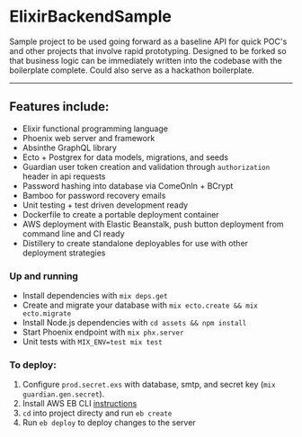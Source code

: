 # ElixirBackendSample

Sample project to be used going forward as a baseline API for quick POC's and other projects that involve rapid prototyping. Designed to be forked so that business logic can be immediately written into the codebase with the boilerplate complete. Could also serve as a hackathon boilerplate.

---

## Features include:
  * Elixir functional programming language
  * Phoenix web server and framework
  * Absinthe GraphQL library
  * Ecto + Postgrex for data models, migrations, and seeds
  * Guardian user token creation and validation through `authorization` header in api requests
  * Password hashing into database via ComeOnIn + BCrypt
  * Bamboo for password recovery emails
  * Unit testing + test driven development ready
  * Dockerfile to create a portable deployment container
  * AWS deployment with Elastic Beanstalk, push button deployment from command line and CI ready
  * Distillery to create standalone deployables for use with other deployment strategies

### Up and running
  * Install dependencies with `mix deps.get`
  * Create and migrate your database with `mix ecto.create && mix ecto.migrate`
  * Install Node.js dependencies with `cd assets && npm install`
  * Start Phoenix endpoint with `mix phx.server`
  * Unit tests with `MIX_ENV=test mix test`

### To deploy:
  1. Configure `prod.secret.exs` with database, smtp, and secret key (`mix guardian.gen.secret`).
  2. Install AWS EB CLI [instructions](https://docs.aws.amazon.com/elasticbeanstalk/latest/dg/eb-cli3-install.html)
  3. `cd` into project directy and run `eb create`
  4. Run `eb deploy` to deploy changes to the server
